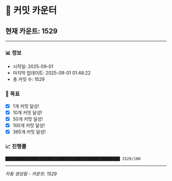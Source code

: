 # 🔢 커밋 카운터

## 현재 카운트: 1529

---

### 📊 정보
- 시작일: 2025-09-01
- 마지막 업데이트: 2025-09-01 01:48:22
- 총 커밋 수: 1529

### 🎯 목표
- [x] 1개 커밋 달성!
- [x] 10개 커밋 달성!
- [x] 50개 커밋 달성!
- [x] 100개 커밋 달성!
- [x] 365개 커밋 달성!

### 📈 진행률
```
██████████████████████████████████████████████████ 1529/100
```

---
*자동 생성됨 - 카운트: 1529*
